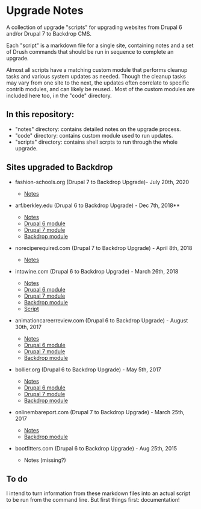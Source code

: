 Upgrade Notes
==============

A collection of upgrade "scripts" for upgrading websites from Drupal 6 and/or
Drupal 7 to Backdrop CMS.

Each "script" is a markdown file for a single site, containing notes and a set
of Drush commands that should be run in sequence to complete an upgrade.

Almost all scripts have a matching custom module that performs cleanup tasks
and various system updates as needed. Though the cleanup tasks may vary from
one site to the next, the updates often correlate to specific contrib modules,
and can likely be reused.. Most of the custom modules are included here too, i
n the "code" directory.

## In this repository:

- "notes" directory: contains detailed notes on the upgrade process.
- "code" directory: contains custom module used to run updates.
- "scripts" directory: contains shell scrpts to run through the whole upgrade.

## Sites upgraded to Backdrop

- fashion-schools.org (Drupal 7 to Backdrop Upgrade)- July 20th, 2020
	- [Notes](notes/fs-upgrade.md)

- arf.berkley.edu (Drupal 6 to Backdrop Upgrade) - Dec 7th, 2018**
	- [Notes](notes/arf-upgrade.md)
	- [Drupal 6 module](https://github.com/jenlampton/upgradenotes/tree/master/code/drupal6/arf_upgrade)
	- [Drupal 7 module](https://github.com/jenlampton/upgradenotes/tree/master/code/drupal7/arf_upgrade)
	- [Backdrop module](https://github.com/jenlampton/upgradenotes/tree/master/code/backdrop/arf_upgrade)

- noreciperequired.com (Drupal 7 to Backdrop Upgrade) - April 8th, 2018
	- [Notes](notes/nrr-upgrade.md)

- intowine.com (Drupal 6 to Backdrop Upgrade) - March 26th, 2018
	- [Notes](notes/iw-upgrade.md)
	- [Drupal 6 module](https://github.com/jenlampton/upgradenotes/tree/master/code/drupal6/iw_update)
	- [Drupal 7 module](https://github.com/jenlampton/upgradenotes/tree/master/code/drupal7/iw_update)
	- [Backdrop module](https://github.com/jenlampton/upgradenotes/tree/master/code/backdrop/iw_update)
	- [Script](scripts/iw-upgrade.sh)

- animationcareerreview.com (Drupal 6 to Backdrop Upgrade) - August 30th, 2017
	- [Notes](notes/acr-upgrade.md)
	- [Drupal 6 module](https://github.com/jenlampton/upgradenotes/tree/master/code/drupal6/acrupdate)
	- [Drupal 7 module](https://github.com/jenlampton/upgradenotes/tree/master/code/drupal7/acrupdate)
	- [Backdrop module](https://github.com/jenlampton/upgradenotes/tree/master/code/backdrop/acrupdate)

- bollier.org (Drupal 6 to Backdrop Upgrade) - May 5th, 2017
	- [Notes](notes/bollier-upgrade.md)
	- [Drupal 6 module](https://github.com/jenlampton/upgradenotes/tree/master/code/drupal6/bupdate)
	- [Drupal 7 module](https://github.com/jenlampton/upgradenotes/tree/master/code/drupal7/bupdate)
	- [Backdrop module](https://github.com/jenlampton/upgradenotes/tree/master/code/backdrop/bupdate)

- onlinembareport.com (Drupal 7 to Backdrop Upgrade) - March 25th, 2017
	- [Notes](notes/ombar-upgrade.md)
	- [Backdrop module](https://github.com/jenlampton/upgradenotes/tree/master/code/backdrop/ombarupdate)

- bootfitters.com (Drupal 6 to Backdrop Upgrade) - Aug 25th, 2015
	- Notes (missing?)



## To do

I intend to turn information from these markdown files into an actual script to
be run from the command line. But first things first: documentation!
